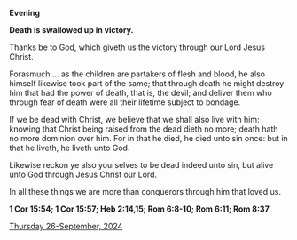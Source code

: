 **Evening**

**Death is swallowed up in victory.**
 
Thanks be to God, which giveth us the victory through our Lord Jesus Christ.
 
Forasmuch ... as the children are partakers of flesh and blood, he also himself likewise took part of the same; that through death he might destroy him that had the power of death, that is, the devil; and deliver them who through fear of death were all their lifetime subject to bondage.
 
If we be dead with Christ, we believe that we shall also live with him: knowing that Christ being raised from the dead dieth no more; death hath no more dominion over him. For in that he died, he died unto sin once: but in that he liveth, he liveth unto God.
 
Likewise reckon ye also yourselves to be dead indeed unto sin, but alive unto God through Jesus Christ our Lord.
 
In all these things we are more than conquerors through him that loved us.  

**1 Cor 15:54; 1 Cor 15:57; Heb 2:14,15; Rom 6:8-10; Rom 6:11; Rom 8:37**

[Thursday 26-September, 2024](https://t.me/daily_light)
